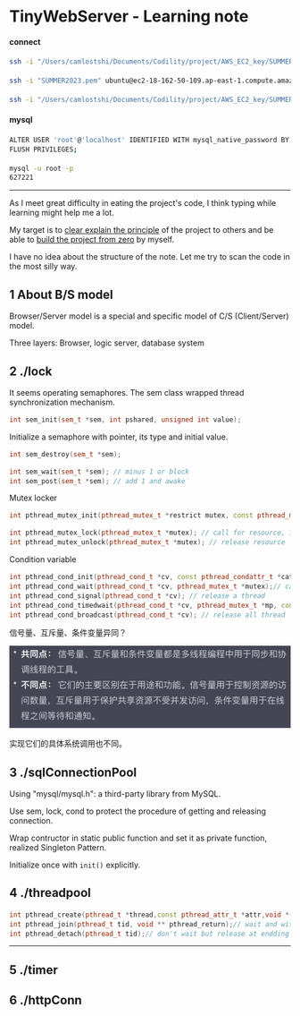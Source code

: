 # TinyWebServer - Learning note
#### connect
```bash
ssh -i "/Users/camlostshi/Documents/Codility/project/AWS_EC2_key/SUMMER2023.pem" ubuntu@ec2-18-162-50-109.ap-east-1.compute.amazonaws.com

ssh -i "SUMMER2023.pem" ubuntu@ec2-18-162-50-109.ap-east-1.compute.amazonaws.com

ssh -i "/Users/camlostshi/Documents/Codility/project/AWS_EC2_key/SUMMER2023.pem" ubuntu@ec2-18-166-213-51.ap-east-1.compute.amazonaws.com
```
#### mysql

```bash
ALTER USER 'root'@'localhost' IDENTIFIED WITH mysql_native_password BY '627221';
FLUSH PRIVILEGES;

mysql -u root -p
627221
```

---

As I meet great difficulty in eating the project's code, I think typing while learning might help me a lot.

My target is to <u>clear explain the principle</u> of the project to others and be able to <u>build the project from zero</u> by myself.

I have no idea about the structure of the note. Let me try to scan the code in the most silly way.

## 1 About B/S model

Browser/Server model is a special and specific model of C/S (Client/Server) model.

Three layers: Browser, logic server, database system

## 2 ./lock

It seems operating semaphores. The sem class wrapped thread synchronization mechanism.

```C++
int sem_init(sem_t *sem, int pshared, unsigned int value);
```

Initialize a semaphore with pointer, its type and initial value.

```C++
int sem_destroy(sem_t *sem);
```

```C++
int sem_wait(sem_t *sem); // minus 1 or block
int sem_post(sem_t *sem); // add 1 and awake
```

Mutex locker

```C++
int pthread_mutex_init(pthread_mutex_t *restrict mutex, const pthread_mutexattr_t *restrict attr);
```

```C++
int pthread_mutex_lock(pthread_mutex_t *mutex); // call for resource, if locked, block
int pthread_mutex_unlock(pthread_mutex_t *mutex); // release resource
```

Condition variable

```C++
int pthread_cond_init(pthread_cond_t *cv, const pthread_condattr_t *cattr); 
int pthread_cond_wait(pthread_cond_t *cv, pthread_mutex_t *mutex);// call for a cond, protected by a mutex
int pthread_cond_signal(pthread_cond_t *cv); // release a thread
int pthread_cond_timedwait(pthread_cond_t *cv, pthread_mutex_t *mp, const structtimespec * abstime);
int pthread_cond_broadcast(pthread_cond_t *cv); // release all thread
```

信号量、互斥量、条件变量异同？

![image-20230822223619600](README.assets/image-20230822223619600.png)

实现它们的具体系统调用也不同。

## 3 ./sqlConnectionPool

Using "mysql/mysql.h": a third-party library from MySQL.

Use sem, lock, cond to protect the procedure of getting and releasing connection.

Wrap contructor in static public function and set it as private function, realized Singleton Pattern.

Initialize once with `init()` explicitly.

## 4 ./threadpool

```C++
int pthread_create(pthread_t *thread,const pthread_attr_t *attr,void *(*start_routine) (void *),void *arg);
int pthread_join(pthread_t tid, void ** pthread_return);// wait and withdraw
int pthread_detach(pthread_t tid);// don't wait but release at endding
```




---



## 5 ./timer

## 6 ./httpConn

